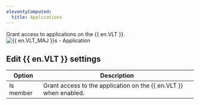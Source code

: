 ```yaml
---
eleventyComputed:
  title: Applications
---
```

Grant access to applications on the {{ en.VLT }}.  
![{{ en.VLT_MAJ }}s - Application](https://webdevolutions.azureedge.net/docs/en/server/ServerOp8070.png)

## Edit {{ en.VLT }} settings
| Option    | Description                                                       |
|-----------|-------------------------------------------------------------------|
| Is member | Grant access to the application on the {{ en.VLT }} when enabled. |

